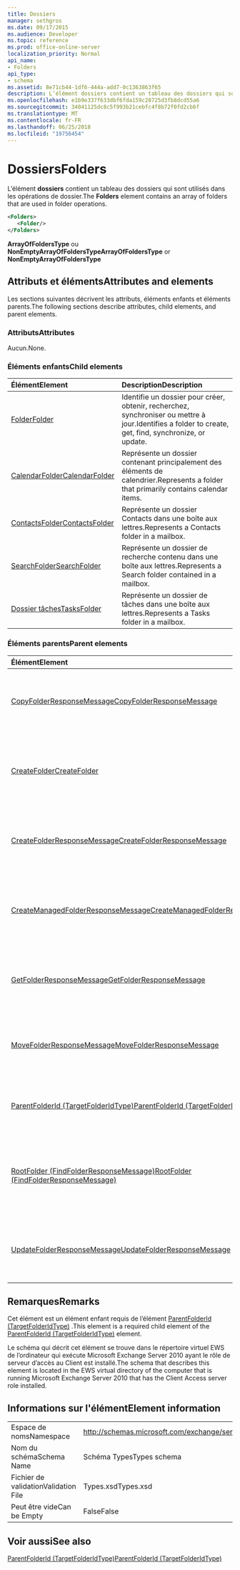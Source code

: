 ```yaml
---
title: Dossiers
manager: sethgros
ms.date: 09/17/2015
ms.audience: Developer
ms.topic: reference
ms.prod: office-online-server
localization_priority: Normal
api_name:
- Folders
api_type:
- schema
ms.assetid: 8e71cb44-1df6-444a-add7-0c1363863f65
description: L’élément dossiers contient un tableau des dossiers qui sont utilisés dans les opérations de dossier.
ms.openlocfilehash: e1b9e337f633dbf6fda159c28725d3fb8dcd55a6
ms.sourcegitcommit: 34041125dc8c5f993b21cebfc4f8b72f0fd2cb6f
ms.translationtype: MT
ms.contentlocale: fr-FR
ms.lasthandoff: 06/25/2018
ms.locfileid: "19756454"
---
```

# <a name="folders"></a><span data-ttu-id="dadc6-103">Dossiers</span><span class="sxs-lookup"><span data-stu-id="dadc6-103">Folders</span></span>

<span data-ttu-id="dadc6-104">L’élément **dossiers** contient un tableau des dossiers qui sont utilisés dans les opérations de dossier.</span><span class="sxs-lookup"><span data-stu-id="dadc6-104">The **Folders** element contains an array of folders that are used in folder operations.</span></span> 
  
```xml
<Folders>
   <Folder/>
</Folders>
```

 <span data-ttu-id="dadc6-105">**ArrayOfFoldersType** ou **NonEmptyArrayOfFoldersType**</span><span class="sxs-lookup"><span data-stu-id="dadc6-105">**ArrayOfFoldersType** or **NonEmptyArrayOfFoldersType**</span></span>
## <a name="attributes-and-elements"></a><span data-ttu-id="dadc6-106">Attributs et éléments</span><span class="sxs-lookup"><span data-stu-id="dadc6-106">Attributes and elements</span></span>

<span data-ttu-id="dadc6-107">Les sections suivantes décrivent les attributs, éléments enfants et éléments parents.</span><span class="sxs-lookup"><span data-stu-id="dadc6-107">The following sections describe attributes, child elements, and parent elements.</span></span>
  
### <a name="attributes"></a><span data-ttu-id="dadc6-108">Attributs</span><span class="sxs-lookup"><span data-stu-id="dadc6-108">Attributes</span></span>

<span data-ttu-id="dadc6-109">Aucun.</span><span class="sxs-lookup"><span data-stu-id="dadc6-109">None.</span></span>
  
### <a name="child-elements"></a><span data-ttu-id="dadc6-110">Éléments enfants</span><span class="sxs-lookup"><span data-stu-id="dadc6-110">Child elements</span></span>

|<span data-ttu-id="dadc6-111">**Élément**</span><span class="sxs-lookup"><span data-stu-id="dadc6-111">**Element**</span></span>|<span data-ttu-id="dadc6-112">**Description**</span><span class="sxs-lookup"><span data-stu-id="dadc6-112">**Description**</span></span>|
|:-----|:-----|
|[<span data-ttu-id="dadc6-113">Folder</span><span class="sxs-lookup"><span data-stu-id="dadc6-113">Folder</span></span>](folder.md) <br/> |<span data-ttu-id="dadc6-114">Identifie un dossier pour créer, obtenir, recherchez, synchroniser ou mettre à jour.</span><span class="sxs-lookup"><span data-stu-id="dadc6-114">Identifies a folder to create, get, find, synchronize, or update.</span></span>  <br/> |
|[<span data-ttu-id="dadc6-115">CalendarFolder</span><span class="sxs-lookup"><span data-stu-id="dadc6-115">CalendarFolder</span></span>](calendarfolder.md) <br/> |<span data-ttu-id="dadc6-116">Représente un dossier contenant principalement des éléments de calendrier.</span><span class="sxs-lookup"><span data-stu-id="dadc6-116">Represents a folder that primarily contains calendar items.</span></span>  <br/> |
|[<span data-ttu-id="dadc6-117">ContactsFolder</span><span class="sxs-lookup"><span data-stu-id="dadc6-117">ContactsFolder</span></span>](contactsfolder.md) <br/> |<span data-ttu-id="dadc6-118">Représente un dossier Contacts dans une boîte aux lettres.</span><span class="sxs-lookup"><span data-stu-id="dadc6-118">Represents a Contacts folder in a mailbox.</span></span>  <br/> |
|[<span data-ttu-id="dadc6-119">SearchFolder</span><span class="sxs-lookup"><span data-stu-id="dadc6-119">SearchFolder</span></span>](searchfolder.md) <br/> |<span data-ttu-id="dadc6-120">Représente un dossier de recherche contenu dans une boîte aux lettres.</span><span class="sxs-lookup"><span data-stu-id="dadc6-120">Represents a Search folder contained in a mailbox.</span></span>  <br/> |
|[<span data-ttu-id="dadc6-121">Dossier tâches</span><span class="sxs-lookup"><span data-stu-id="dadc6-121">TasksFolder</span></span>](tasksfolder.md) <br/> |<span data-ttu-id="dadc6-122">Représente un dossier de tâches dans une boîte aux lettres.</span><span class="sxs-lookup"><span data-stu-id="dadc6-122">Represents a Tasks folder in a mailbox.</span></span>  <br/> |
   
### <a name="parent-elements"></a><span data-ttu-id="dadc6-123">Éléments parents</span><span class="sxs-lookup"><span data-stu-id="dadc6-123">Parent elements</span></span>

|<span data-ttu-id="dadc6-124">**Élément**</span><span class="sxs-lookup"><span data-stu-id="dadc6-124">**Element**</span></span>|<span data-ttu-id="dadc6-125">**Description**</span><span class="sxs-lookup"><span data-stu-id="dadc6-125">**Description**</span></span>|
|:-----|:-----|
|[<span data-ttu-id="dadc6-126">CopyFolderResponseMessage</span><span class="sxs-lookup"><span data-stu-id="dadc6-126">CopyFolderResponseMessage</span></span>](copyfolderresponsemessage.md) <br/> |<span data-ttu-id="dadc6-127">Contient l’état et les résultats d’une seule demande [d’opération CopyFolder](copyfolder-operation.md) .</span><span class="sxs-lookup"><span data-stu-id="dadc6-127">Contains the status and result of a single [CopyFolder operation](copyfolder-operation.md) request.</span></span>  <br/> |
|[<span data-ttu-id="dadc6-128">CreateFolder</span><span class="sxs-lookup"><span data-stu-id="dadc6-128">CreateFolder</span></span>](createfolder.md) <br/> |<span data-ttu-id="dadc6-129">Définit une demande pour créer un dossier dans la banque d’informations Exchange.</span><span class="sxs-lookup"><span data-stu-id="dadc6-129">Defines a request to create a folder in the Exchange store.</span></span>  <br/> |
|[<span data-ttu-id="dadc6-130">CreateFolderResponseMessage</span><span class="sxs-lookup"><span data-stu-id="dadc6-130">CreateFolderResponseMessage</span></span>](createfolderresponsemessage.md) <br/> |<span data-ttu-id="dadc6-131">Contient l’état et les résultats d’une seule demande [d’opération CreateFolder](createfolder-operation.md) .</span><span class="sxs-lookup"><span data-stu-id="dadc6-131">Contains the status and result of a single [CreateFolder operation](createfolder-operation.md) request.</span></span>  <br/> |
|[<span data-ttu-id="dadc6-132">CreateManagedFolderResponseMessage</span><span class="sxs-lookup"><span data-stu-id="dadc6-132">CreateManagedFolderResponseMessage</span></span>](createmanagedfolderresponsemessage.md) <br/> |<span data-ttu-id="dadc6-133">Contient l’état et les résultats d’une seule demande [d’opération CreateManagedFolder](createmanagedfolder-operation.md) .</span><span class="sxs-lookup"><span data-stu-id="dadc6-133">Contains the status and result of a single [CreateManagedFolder operation](createmanagedfolder-operation.md) request.</span></span>  <br/> |
|[<span data-ttu-id="dadc6-134">GetFolderResponseMessage</span><span class="sxs-lookup"><span data-stu-id="dadc6-134">GetFolderResponseMessage</span></span>](getfolderresponsemessage.md) <br/> |<span data-ttu-id="dadc6-135">Contient l’état et les résultats d’une demande [d’opération GetFolder](getfolder-operation.md) .</span><span class="sxs-lookup"><span data-stu-id="dadc6-135">Contains the status and result of a [GetFolder operation](getfolder-operation.md) request.</span></span>  <br/> |
|[<span data-ttu-id="dadc6-136">MoveFolderResponseMessage</span><span class="sxs-lookup"><span data-stu-id="dadc6-136">MoveFolderResponseMessage</span></span>](movefolderresponsemessage.md) <br/> |<span data-ttu-id="dadc6-137">Contient l’état et les résultats d’une demande [d’opération MoveFolder](movefolder-operation.md) .</span><span class="sxs-lookup"><span data-stu-id="dadc6-137">Contains the status and result of a [MoveFolder operation](movefolder-operation.md) request.</span></span>  <br/> |
|[<span data-ttu-id="dadc6-138">ParentFolderId (TargetFolderIdType)</span><span class="sxs-lookup"><span data-stu-id="dadc6-138">ParentFolderId (TargetFolderIdType)</span></span>](parentfolderid-targetfolderidtype.md) <br/> |<span data-ttu-id="dadc6-139">Identifie le dossier dans lequel un nouveau dossier est créé.</span><span class="sxs-lookup"><span data-stu-id="dadc6-139">Identifies the folder where a new folder is created.</span></span>  <br/> |
|[<span data-ttu-id="dadc6-140">RootFolder (FindFolderResponseMessage)</span><span class="sxs-lookup"><span data-stu-id="dadc6-140">RootFolder (FindFolderResponseMessage)</span></span>](rootfolder-findfolderresponsemessage.md) <br/> |<span data-ttu-id="dadc6-141">Contient les résultats de recherche dans un dossier racine unique lors d’une [opération FindFolder](findfolder-operation.md).</span><span class="sxs-lookup"><span data-stu-id="dadc6-141">Contains the results from searching a single root folder during a [FindFolder operation](findfolder-operation.md).</span></span>  <br/> |
|[<span data-ttu-id="dadc6-142">UpdateFolderResponseMessage</span><span class="sxs-lookup"><span data-stu-id="dadc6-142">UpdateFolderResponseMessage</span></span>](updatefolderresponsemessage.md) <br/> |<span data-ttu-id="dadc6-143">Contient l’état et les résultats d’une seule demande [d’opération UpdateFolder](updatefolder-operation.md) .</span><span class="sxs-lookup"><span data-stu-id="dadc6-143">Contains the status and result of a single [UpdateFolder operation](updatefolder-operation.md) request.</span></span>  <br/> |
   
## <a name="remarks"></a><span data-ttu-id="dadc6-144">Remarques</span><span class="sxs-lookup"><span data-stu-id="dadc6-144">Remarks</span></span>

<span data-ttu-id="dadc6-145">Cet élément est un élément enfant requis de l’élément [ParentFolderId (TargetFolderIdType)](parentfolderid-targetfolderidtype.md) .</span><span class="sxs-lookup"><span data-stu-id="dadc6-145">This element is a required child element of the [ParentFolderId (TargetFolderIdType)](parentfolderid-targetfolderidtype.md) element.</span></span> 
  
<span data-ttu-id="dadc6-146">Le schéma qui décrit cet élément se trouve dans le répertoire virtuel EWS de l’ordinateur qui exécute Microsoft Exchange Server 2010 ayant le rôle de serveur d’accès au Client est installé.</span><span class="sxs-lookup"><span data-stu-id="dadc6-146">The schema that describes this element is located in the EWS virtual directory of the computer that is running Microsoft Exchange Server 2010 that has the Client Access server role installed.</span></span>
  
## <a name="element-information"></a><span data-ttu-id="dadc6-147">Informations sur l'élément</span><span class="sxs-lookup"><span data-stu-id="dadc6-147">Element information</span></span>

|||
|:-----|:-----|
|<span data-ttu-id="dadc6-148">Espace de noms</span><span class="sxs-lookup"><span data-stu-id="dadc6-148">Namespace</span></span>  <br/> |http://schemas.microsoft.com/exchange/services/2006/types  <br/> |
|<span data-ttu-id="dadc6-149">Nom du schéma</span><span class="sxs-lookup"><span data-stu-id="dadc6-149">Schema Name</span></span>  <br/> |<span data-ttu-id="dadc6-150">Schéma Types</span><span class="sxs-lookup"><span data-stu-id="dadc6-150">Types schema</span></span>  <br/> |
|<span data-ttu-id="dadc6-151">Fichier de validation</span><span class="sxs-lookup"><span data-stu-id="dadc6-151">Validation File</span></span>  <br/> |<span data-ttu-id="dadc6-152">Types.xsd</span><span class="sxs-lookup"><span data-stu-id="dadc6-152">Types.xsd</span></span>  <br/> |
|<span data-ttu-id="dadc6-153">Peut être vide</span><span class="sxs-lookup"><span data-stu-id="dadc6-153">Can be Empty</span></span>  <br/> |<span data-ttu-id="dadc6-154">False</span><span class="sxs-lookup"><span data-stu-id="dadc6-154">False</span></span>  <br/> |
   
## <a name="see-also"></a><span data-ttu-id="dadc6-155">Voir aussi</span><span class="sxs-lookup"><span data-stu-id="dadc6-155">See also</span></span>



[<span data-ttu-id="dadc6-156">ParentFolderId (TargetFolderIdType)</span><span class="sxs-lookup"><span data-stu-id="dadc6-156">ParentFolderId (TargetFolderIdType)</span></span>](parentfolderid-targetfolderidtype.md)

